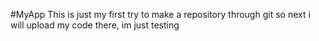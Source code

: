 #MyApp
This is just my first try to make a repository through git so next i will upload my code there, im just testing
